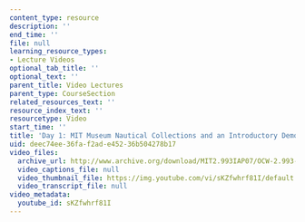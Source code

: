 ```yaml
---
content_type: resource
description: ''
end_time: ''
file: null
learning_resource_types:
- Lecture Videos
optional_tab_title: ''
optional_text: ''
parent_title: Video Lectures
parent_type: CourseSection
related_resources_text: ''
resource_index_text: ''
resourcetype: Video
start_time: ''
title: 'Day 1: MIT Museum Nautical Collections and an Introductory Demonstration'
uid: deec74ee-36fa-f2ad-e452-36b504278b17
video_files:
  archive_url: http://www.archive.org/download/MIT2.993IAP07/OCW-2.993-22Jan2007-pt2_300k.mp4
  video_captions_file: null
  video_thumbnail_file: https://img.youtube.com/vi/sKZfwhrf81I/default.jpg
  video_transcript_file: null
video_metadata:
  youtube_id: sKZfwhrf81I
---
```

